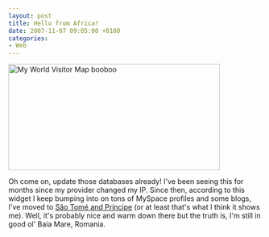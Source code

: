 ```yaml
---
layout: post
title: Hello from Africa!
date: 2007-11-07 09:05:00 +0100
categories:
- Web
---
```

<img src="http://www.rusiczki.net/blog/blogpics/my-world-visitor-map-com-booboo.png" width="420" height="211" alt="My World Visitor Map booboo" class="image"/>

Oh come on, update those databases already! I've been seeing this for months since my provider changed my IP. Since then, according to this widget I keep bumping into on tons of MySpace profiles and some blogs, I've moved to <a href="http://en.wikipedia.org/wiki/S%C3%A3o_Tom%C3%A9_and_Pr%C3%ADncipe">S&atilde;o Tom&eacute; and Pr&iacute;ncipe</a> (or at least that's what I think it shows me). Well, it's probably nice and warm down there but the truth is, I'm still in good ol' Baia Mare, Romania.


